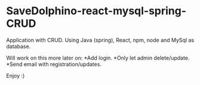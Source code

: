 # SaveDolphino-react-mysql-spring-CRUD
Application with CRUD. Using Java (spring), React, npm, node and MySql as database.

Will work on this more later on:
*Add login.
*Only let admin delete/update. 
*Send email with registration/updates.

Enjoy :) 

